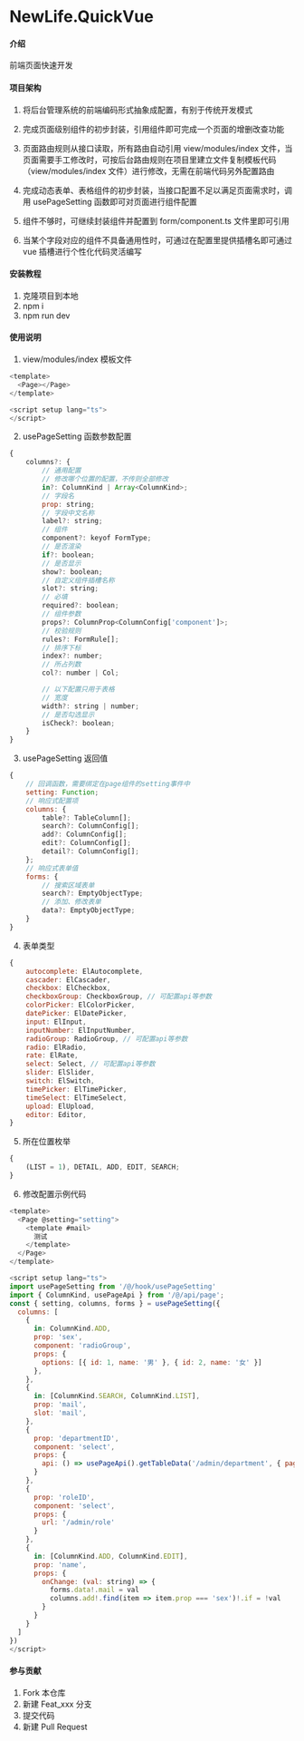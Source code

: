 # NewLife.QuickVue

#### 介绍

前端页面快速开发

#### 项目架构

1.  将后台管理系统的前端编码形式抽象成配置，有别于传统开发模式

2.  完成页面级别组件的初步封装，引用组件即可完成一个页面的增删改查功能

3.  页面路由规则从接口读取，所有路由自动引用 view/modules/index 文件，当页面需要手工修改时，可按后台路由规则在项目里建立文件复制模板代码（view/modules/index 文件）进行修改，无需在前端代码另外配置路由

4.  完成动态表单、表格组件的初步封装，当接口配置不足以满足页面需求时，调用 usePageSetting 函数即可对页面进行组件配置

5.  组件不够时，可继续封装组件并配置到 form/component.ts 文件里即可引用

6.  当某个字段对应的组件不具备通用性时，可通过在配置里提供插槽名即可通过 vue 插槽进行个性化代码灵活编写

#### 安装教程

1.  克隆项目到本地
2.  npm i
3.  npm run dev

#### 使用说明

1.  view/modules/index 模板文件

```javascript
<template>
  <Page></Page>
</template>

<script setup lang="ts">
</script>
```

2.  usePageSetting 函数参数配置

```javascript
{
    columns?: {
        // 通用配置
        // 修改哪个位置的配置，不传则全部修改
        in?: ColumnKind | Array<ColumnKind>;
        // 字段名
        prop: string;
        // 字段中文名称
        label?: string;
        // 组件
        component?: keyof FormType;
        // 是否渲染
        if?: boolean;
        // 是否显示
        show?: boolean;
        // 自定义组件插槽名称
        slot?: string;
        // 必填
        required?: boolean;
        // 组件参数
        props?: ColumnProp<ColumnConfig['component']>;
        // 校验规则
        rules?: FormRule[];
        // 排序下标
        index?: number;
        // 所占列数
        col?: number | Col;

        // 以下配置只用于表格
        // 宽度
        width?: string | number;
        // 是否勾选显示
        isCheck?: boolean;
    }
}
```

3.  usePageSetting 返回值

```javascript
{
    // 回调函数，需要绑定在page组件的setting事件中
    setting: Function;
    // 响应式配置项
    columns: {
        table?: TableColumn[];
        search?: ColumnConfig[];
        add?: ColumnConfig[];
        edit?: ColumnConfig[];
        detail?: ColumnConfig[];
    };
    // 响应式表单值
    forms: {
        // 搜索区域表单
        search?: EmptyObjectType;
        // 添加、修改表单
        data?: EmptyObjectType;
    }
}
```

4.  表单类型

```javascript
{
	autocomplete: ElAutocomplete,
	cascader: ElCascader,
	checkbox: ElCheckbox,
	checkboxGroup: CheckboxGroup, // 可配置api等参数
	colorPicker: ElColorPicker,
	datePicker: ElDatePicker,
	input: ElInput,
	inputNumber: ElInputNumber,
	radioGroup: RadioGroup, // 可配置api等参数
	radio: ElRadio,
	rate: ElRate,
	select: Select, // 可配置api等参数
	slider: ElSlider,
	switch: ElSwitch,
	timePicker: ElTimePicker,
	timeSelect: ElTimeSelect,
	upload: ElUpload,
	editor: Editor,
}
```

5.  所在位置枚举

```javascript
{
	(LIST = 1), DETAIL, ADD, EDIT, SEARCH;
}
```

6.  修改配置示例代码

```javascript
<template>
  <Page @setting="setting">
    <template #mail>
      测试
    </template>
  </Page>
</template>

<script setup lang="ts">
import usePageSetting from '/@/hook/usePageSetting'
import { ColumnKind, usePageApi } from '/@/api/page';
const { setting, columns, forms } = usePageSetting({
  columns: [
    {
      in: ColumnKind.ADD,
      prop: 'sex',
      component: 'radioGroup',
      props: {
        options: [{ id: 1, name: '男' }, { id: 2, name: '女' }]
      },
    },
    {
      in: [ColumnKind.SEARCH, ColumnKind.LIST],
      prop: 'mail',
      slot: 'mail',
    },
    {
      prop: 'departmentID',
      component: 'select',
      props: {
        api: () => usePageApi().getTableData('/admin/department', { pageIndex: 0 })
      }
    },
    {
      prop: 'roleID',
      component: 'select',
      props: {
        url: '/admin/role'
      }
    },
    {
      in: [ColumnKind.ADD, ColumnKind.EDIT],
      prop: 'name',
      props: {
        onChange: (val: string) => {
          forms.data!.mail = val
          columns.add!.find(item => item.prop === 'sex')!.if = !val
        }
      }
    }
  ]
})
</script>
```

#### 参与贡献

1.  Fork 本仓库
2.  新建 Feat_xxx 分支
3.  提交代码
4.  新建 Pull Request
